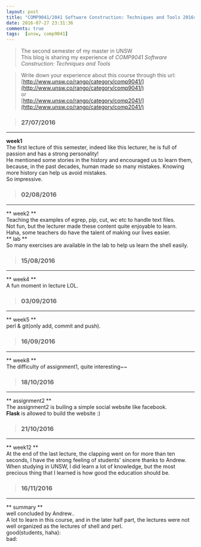 ```yaml
---
layout: post
title: "COMP9041/2041 Software Construction: Techniques and Tools 2016s2"
date: 2016-07-27 23:31:36
comments: true
tags:  [unsw, comp9041]
---
```


>The second semester of my master in UNSW         
This blog is sharing my experience of *COMP9041 Software Construction: Techniques and Tools*    

<!--more-->


>Write down your experience about this course through this url:     
[http://www.unsw.co/rango/category/comp9041/](http://www.unsw.co/rango/category/comp9041/)    
or    
[http://www.unsw.co/rango/category/comp2041/](http://www.unsw.co/rango/category/comp2041/)    


>### 27/07/2016 ###
----------
**week1**     
The first lecture of this semester, indeed like this lecturer, he is full of passion and has a strong personality!      
He mentioned some stories in the history and encouraged us to learn them, because, in the past decades, human made so many mistakes. Knowing more history can help us avoid mistakes.      
So impressive.         
 

>### 02/08/2016 ###
----------
** week2 **     
Teaching the examples of egrep, pip, cut, wc etc to handle text files.     
Not fun, but the lecturer made these content quite enjoyable to learn.           
Haha, some teachers do have the talent of making our lives easier.      
<img style="max-height:400px" class="lazy" data-original="/images/blog/160802_9041/dump.png">       
** lab **     
So many exercises are available in the lab to help us learn the shell easily.     
 

>### 15/08/2016 ###
----------
** week4 **     
A fun moment in lecture LOL.     
<img style="max-height:400px" class="lazy" data-original="/images/blog/160802_9041/fun.jpg">    
 

>### 03/09/2016 ###
----------
** week5 **     
perl & git(only add, commit and push).     
<img style="max-height:350px" class="lazy" data-original="/images/blog/160802_9041/lg.png">     
 

>### 16/09/2016 ###
----------
** week8 **     
The difficulty of assignment1, quite interesting~~     
<img style="max-height:400px" class="lazy" data-original="/images/blog/160802_9041/ass1.JPG">     
 

>### 18/10/2016 ###
----------
** assignment2 **     
The assignment2 is builing a simple social website like facebook.       
**Flask** is allowed to build the website :)         
<img style="max-height:400px" class="lazy" data-original="/images/blog/160802_9041/work.png">     
 

>### 21/10/2016 ###
----------
** week12 **     
At the end of the last lecture, the clapping went on for more than ten seconds, I have the strong feeling of students' sincere thanks to Andrew.      
When studying in UNSW, I did learn a lot of knowledge, but the most precious thing that I learned is how good the education should be.     
 

>### 16/11/2016 ###
----------
** summary **     
well concluded by Andrew..     
A lot to learn in this course, and in the later half part, the lectures were not well organized as the lectures of shell and perl.       
good(students, haha):     
<img style="max-height:300px" class="lazy" data-original="/images/blog/160802_9041/good.png">     
bad:     
<img style="max-height:300px" class="lazy" data-original="/images/blog/160802_9041/bad.png">     
 
